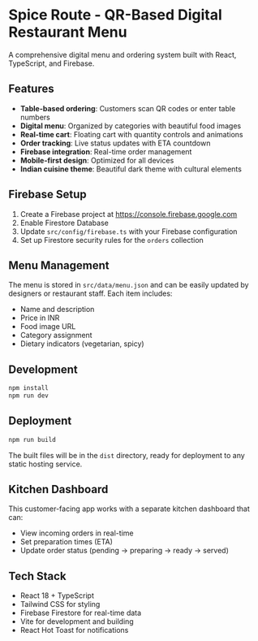 # Spice Route - QR-Based Digital Restaurant Menu

A comprehensive digital menu and ordering system built with React, TypeScript, and Firebase.

## Features

- **Table-based ordering**: Customers scan QR codes or enter table numbers
- **Digital menu**: Organized by categories with beautiful food images
- **Real-time cart**: Floating cart with quantity controls and animations
- **Order tracking**: Live status updates with ETA countdown
- **Firebase integration**: Real-time order management
- **Mobile-first design**: Optimized for all devices
- **Indian cuisine theme**: Beautiful dark theme with cultural elements

## Firebase Setup

1. Create a Firebase project at https://console.firebase.google.com
2. Enable Firestore Database
3. Update `src/config/firebase.ts` with your Firebase configuration
4. Set up Firestore security rules for the `orders` collection

## Menu Management

The menu is stored in `src/data/menu.json` and can be easily updated by designers or restaurant staff. Each item includes:

- Name and description
- Price in INR
- Food image URL
- Category assignment
- Dietary indicators (vegetarian, spicy)

## Development

```bash
npm install
npm run dev
```

## Deployment

```bash
npm run build
```

The built files will be in the `dist` directory, ready for deployment to any static hosting service.

## Kitchen Dashboard

This customer-facing app works with a separate kitchen dashboard that can:
- View incoming orders in real-time
- Set preparation times (ETA)
- Update order status (pending → preparing → ready → served)

## Tech Stack

- React 18 + TypeScript
- Tailwind CSS for styling
- Firebase Firestore for real-time data
- Vite for development and building
- React Hot Toast for notifications